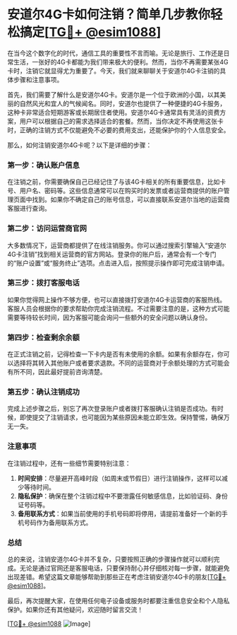 # 安道尔4G卡如何注销？简单几步教你轻松搞定[[TG💪+ @esim1088](https://t.me/s/esim1088)]

在当今这个数字化的时代，通信工具的重要性不言而喻。无论是旅行、工作还是日常生活，一张好的4G卡都能为我们带来极大的便利。然而，当你不再需要某张4G卡时，注销它就显得尤为重要了。今天，我们就来聊聊关于安道尔4G卡注销的具体步骤和注意事项。

首先，我们需要了解什么是安道尔4G卡。安道尔是一个位于欧洲的小国，以其美丽的自然风光和宜人的气候闻名。同时，安道尔也提供了一种便捷的4G卡服务，这种卡非常适合短期游客或长期居住者使用。安道尔4G卡通常具有灵活的资费方案，用户可以根据自己的需求选择适合的套餐。然而，当你决定不再使用这张卡时，正确的注销方式不仅能避免不必要的费用支出，还能保护你的个人信息安全。

那么，如何注销安道尔4G卡呢？以下是详细的步骤：

### **第一步：确认账户信息**
在注销之前，你需要确保自己已经记住了与该4G卡相关的所有重要信息，比如卡号、用户名、密码等。这些信息通常可以在购买时的发票或者运营商提供的账户管理页面中找到。如果你不确定自己的账号信息，可以直接联系安道尔当地的运营商客服进行查询。

### **第二步：访问运营商官网**
大多数情况下，运营商都提供了在线注销服务。你可以通过搜索引擎输入“安道尔4G卡注销”找到相关运营商的官方网站。登录你的账户后，通常会有一个专门的“账户设置”或“服务终止”选项。点击进入后，按照提示操作即可完成注销申请。

### **第三步：拨打客服电话**
如果你觉得网上操作不够方便，也可以直接拨打安道尔4G卡运营商的客服热线。客服人员会根据你的要求帮助你完成注销流程。不过需要注意的是，这种方式可能需要等待较长时间，因为客服可能会询问一些额外的安全问题以确认身份。

### **第四步：检查剩余余额**
在正式注销之前，记得检查一下卡内是否有未使用的余额。如果有余额存在，你可以选择将其转入其他账户或者要求退款。不同的运营商对于余额处理的方式可能会有所不同，因此最好提前咨询清楚。

### **第五步：确认注销成功**
完成上述步骤之后，别忘了再次登录账户或者拨打客服确认注销是否成功。有时候，即使提交了注销请求，也可能因为某些原因未能立即生效。保持警惕，确保万无一失。

### **注意事项**
在注销过程中，还有一些细节需要特别注意：

1. **时间安排**：尽量避开高峰时段（如周末或节假日）进行注销操作，这样可以减少等待时间。
2. **隐私保护**：确保在整个注销过程中不要泄露任何敏感信息，比如验证码、身份证号码等。
3. **备用联系方式**：如果当前使用的手机号码即将停用，请提前准备好一个新的手机号码作为备用联系方式。

### **总结**
总的来说，注销安道尔4G卡并不复杂，只要按照正确的步骤操作就可以顺利完成。无论是通过官网还是客服电话，只要保持耐心并仔细核对每一步骤，就能避免出现差错。希望这篇文章能够帮助到那些正在考虑注销安道尔4G卡的朋友[[TG💪+ @esim1088](https://t.me/s/esim1088)]。

最后，再次提醒大家，在使用任何电子设备或服务时都要注重信息安全和个人隐私保护。如果你还有其他疑问，欢迎随时留言交流！

[[TG💪+ @esim1088](https://t.me/s/esim1088) ![Image](https://i.postimg.cc/4NQfJmqS/Snipaste-2025-05-13-00-14-12.png)]